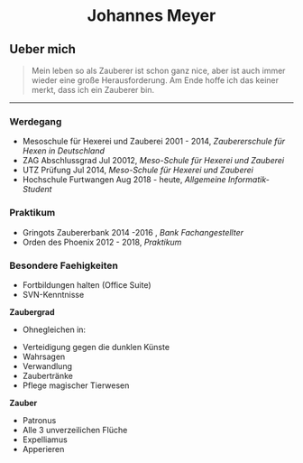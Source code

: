 <h1 align="center">
  Johannes Meyer
</h1>

## Ueber mich

> Mein leben so als Zauberer ist schon ganz nice, aber ist auch immer wieder eine große Herausforderung.
> Am Ende hoffe ich das keiner merkt, dass ich ein Zauberer bin.
---

### Werdegang
- Mesoschule für Hexerei und Zauberei
  2001 - 2014, *Zaubererschule für Hexen in Deutschland*
- ZAG Abschlussgrad
  Jul 20012, *Meso-Schule für Hexerei und Zauberei*
- UTZ Prüfung
  Jul 2014, *Meso-Schule für Hexerei und Zauberei*
- Hochschule Furtwangen
  Aug 2018 - heute, *Allgemeine Informatik- Student*

### Praktikum
- Gringots Zaubererbank
  2014 -2016 , *Bank Fachangestellter*
- Orden des Phoenix
  2012 - 2018, *Praktikum*

### Besondere Faehigkeiten
- Fortbildungen halten (Office Suite)
- SVN-Kenntnisse


**Zaubergrad**
* Ohnegleichen in:
- Verteidigung gegen die dunklen Künste
- Wahrsagen
- Verwandlung
- Zaubertränke
- Pflege magischer Tierwesen

**Zauber**
- Patronus
- Alle 3 unverzeilichen Flüche
- Expelliamus
- Apperieren
